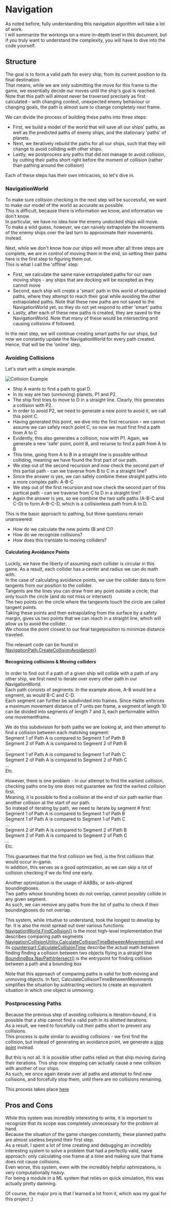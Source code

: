 # Navigation

As noted before, fully understanding this navigation algorithm will take a lot of work.  
I will summarize the workings on a more in-depth level in this document, but if you truly want to understand the complexity, you will have to dive into the code yourself.

## Structure

The goal is to form a valid path for every ship, from its current position to its final destination.  
That means, while we are only submitting the move for this frame to the game, we essentially decide our moves until the ship's goal is reached.  
Note that this path will almost never be traversed precisely as first calculated - with changing context, unexpected enemy behaviour or changing goals, the path is almost sure to change completely next frame.

We can divide the process of building these paths into three steps:

* First, we build a model of the world that will save all our ships' paths, as well as the predicted paths of enemy ships, and the stationary 'paths' of planets.
* Next, we iteratively rebuild the paths for all our ships, such that they will change to avoid colliding with other ships.
* Lastly, we postprocess any paths that did not manage to avoid collision, by cutting their paths short right before the moment of collision (rather than pathing around the collision)

Each of these steps has their own intricacies, so let's dive in.

### NavigationWorld

To make sure collision checking in the next step will be successful, we want to make our model of the world as accurate as possible.  
This is difficult, because there is information we know, and information we don't know.  
In particular, we have no idea how the enemy undocked ships will move.  
To make a wild guess, however, we can naively extrapolate the movements of the enemy ships over the last turn to approximate their movements instead.

Next, while we don't know how our ships will move after all three steps are complete, we are in control of moving them in the end, so setting their paths here is the first step to figuring them out.  
This is what I call the 'offline' step:
* First, we calculate the same naive extrapolated paths for our own moving ships - any ships that are docking will be excepted as they cannot move
* Second, each ship will create a 'smart' path in this world of extrapolated paths, where they attempt to reach their goal while avoiding the other extrapolated paths. Note that these new paths are not saved to the NavigationWorld yet, so they do not yet respond to other 'smart' paths
* Lastly, after each of these new paths is created, they are saved to the NavigationWorld. Note that many of these would be intersecting and causing collisions if followed.

In the next step, we will continue creating smart paths for our ships, but now we constantly update the NavigationWorld for every path created.  
Hence, that will be the 'online' step.

### Avoiding Collisions

Let's start with a simple example.

![Collision Example](https://i.imgur.com/edrOD9o.png)

* Ship A wants to find a path to goal D.  
* In its way are two (unmoving) planets, P1 and P2.  
* The ship first tries to move to D in a straight line. Clearly, this generates a collision with P2.  
* In order to avoid P2, we need to generate a new point to avoid it, we call this point C.  
* Having generated this point, we dive into the first recursion - we cannot assume we can safely reach point C, so now we must first find a path from A to C  
* Evidently, this also generates a collision, now with P1. Again, we generate a new 'safe' point, point B, and recurse to find a path from A to B  
* This time, going from A to B in a straight line is possible without colliding, meaning we have found the first part of our path.  
* We step out of the second recursion and now check the second part of this partial path - can we traverse from B to C in a straight line?  
* Since the answer is yes, we can safely combine these straight paths into a more complex path: A-B-C  
* We step out of the first recursion and now check the second part of this partical path - can we traverse from C to D in a straight line?  
* Again the answer is yes, so we combine the two safe paths (A-B-C and C-D) to form A-B-C-D, which is a collisionless path from A to D.

This is the basic approach to pathing, but three questions remain unanswered:

* How do we calculate the new points (B and C)?
* How do we recognize collisions?
* How does this translate to moving colliders?

#### Calculating Avoidance Points

Luckily, we have the liberty of assuming each collider is circular in this game. As a result, each collider has a center and radius we can do math with.  
In the case of calculating avoidance points, we use the collider data to form tangents from our position to the collider.  
Tangents are the lines you can draw from any point outside a circle, that only touch the circle (and do not miss or intersect)  
The two points on the circle where the tangesnts touch the circle are called tangent points.  
Taking these points and then extrapolating from the surface by a safety margin, gives us two points that we can reach in a straight line, which will allow us to avoid the collider.  
We choose the point closest to our final targetposition to minimize distance traveled.

The relevant code can be found in [NavigationPath.CreateCollisionAvoidance()](https://github.com/Lunariz/Halite2/blob/master/Navigation/NavigationPath.cs#L180)

#### Recognizing collisions & Moving colliders

In order to find out if a path of a given ship will collide with a path of any other ship, we first need to iterate over every other path in our NavigationWorld.  
Each path consists of segments. In the example above, A-B would be a segment, as would B-C and C-D.  
Each segment can further be subdivided into frames. Since Halite enforces a maximum movement distance of 7 units per frame, a segment of length 10 can be divided into segments of length 7 and 3, each performable within one movementframe.

We do this subdivision for both paths we are looking at, and then attempt to find a collision between each matching segment:  
Segment 1 of Path A is compared to Segment 1 of Path B  
Segment 2 of Path A is compared to Segment 2 of Path B  
...  
Segment 1 of Path A is compared to Segment 1 of Path C  
Segment 2 of Path A is compared to Segment 2 of Path C  
...  
Etc.

However, there is one problem - in our attempt to find the earliest collision, checking paths one by one does not guarantee we find the earliest collision first.  
Meaning, it is possible to find a collision at the end of our path earlier than another collision at the start of our path.  
So instead of iterating by path, we need to iterate by segment # first:  
Segment 1 of Path A is compared to Segment 1 of Path B  
Segment 1 of Path A is compared to Segment 1 of Path C  
...  
Segment 2 of Path A is compared to Segment 2 of Path B  
Segment 2 of Path A is compared to Segment 2 of Path C  
...  
Etc.

This guarantees that the first collision we find, is the first collision that would occur in-game.  
In addition, this serves as a good optimization, as we can skip a lot of collision checking if we do find one early.

Another optimization is the usage of AABBs, or axis-aligned boundingboxes.  
Two paths whose bounding boxes do not overlap, cannot possibly collide in any given segment.  
As such, we can remove any paths from the list of paths to check if their boundingboxes do not overlap.

This system, while intuitive to understand, took the longest to develop by far. It is also the most spread out over various functions:  
[NavigationWorld.FindCollision()](https://github.com/Lunariz/Halite2/blob/master/Navigation/NavigationWorld.cs#L51) is the most high-level implementation that describes comparing path segments  
[NavigationCollisionUtility.CalculateCollisionTimeBetweenMovements()](https://github.com/Lunariz/Halite2/blob/master/Navigation/NavigationCollisionUtility.cs#L192) and its [counterpart CalculateCollisionTime](https://github.com/Lunariz/Halite2/blob/master/Navigation/NavigationCollisionUtility.cs#L202) describe the actual math between finding finding a collision between two objects flying in a straight line  
[BoundingBox.NavPathIntersect()](https://github.com/Lunariz/Halite2/blob/master/Navigation/NavigationCollisionUtility.cs#L375) is the entrypoint for finding collision between a path and a bounding box

Note that this approach of comparing paths is valid for both moving and unmoving objects. In fact, CalculateCollisionTimeBetweenMovements simplifies the situation by subtracting vectors to create an equivalent situation in which one object is unmoving.

### Postprocessing Paths

Because the previous step of avoiding collisions is iteration-bound, it is possible that a ship cannot find a valid path in its allotted iterations.  
As a result, we need to forcefully cut their paths short to prevent any collisions.  
This process is quite similar to avoiding collisions - we first find the collision, but instead of generating an avoidance point, we generate a [stop point](https://github.com/Lunariz/Halite2/blob/master/Navigation/NavigationPath.cs#L221) instead.

But this is not all. It is possible other paths relied on that ship moving during their iterations. This ship now stopping can actually cause a new collision with another of our ships.  
As such, we once again iterate over all paths and attempt to find new collisions, and forcefully stop them, until there are no collisions remaining.

This process takes place [here](https://github.com/Lunariz/Halite2/blob/master/Navigation/BatchNavigation.cs#L129)

## Pros and Cons

While this system was incredibly interesting to write, it is important to recognize that its scope was completely unnecessary for the problem at hand.  
Because the situation of the game changes constantly, these planned paths are almost useless beyond their first step.  
As a result, I spent a lot of time creating and debugging an incredibly interesting system to solve a problem that had a perfectly valid, naive approach: only calculating one frame at a time and making sure that frame does not cause collisions.  
Even worse, this system, even with the incredibly helpful optimizations, is very computationally heavy.  
For being a module in a ML system that relies on quick simulation, this was actually pretty damning.

Of course, the major pro is that I learned a lot from it, which was my goal for this project ;)